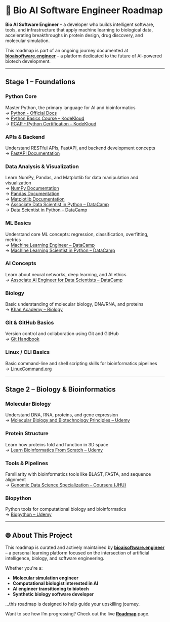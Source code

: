 # 🧬 Bio AI Software Engineer Roadmap

**Bio AI Software Engineer** – a developer who builds intelligent software, tools, and infrastructure that apply machine learning to biological data, accelerating breakthroughs in protein design, drug discovery, and molecular simulation.

This roadmap is part of an ongoing journey documented at [**bioaisoftware.engineer**](https://bioaisoftware.engineer) – a platform dedicated to the future of AI-powered biotech development.

---

## Stage 1 – Foundations

### Python Core
Master Python, the primary language for AI and bioinformatics  
→ [Python - Official Docs](https://docs.python.org/3/)  
→ [Python Basics Course – KodeKloud](https://kodekloud.com/p/python-basics-course)  
→ [PCAP - Python Certification – KodeKloud](https://kodekloud.com/learning-path/python-certification)

### APIs & Backend
Understand RESTful APIs, FastAPI, and backend development concepts  
→ [FastAPI Documentation](https://fastapi.tiangolo.com/)

### Data Analysis & Visualization
Learn NumPy, Pandas, and Matplotlib for data manipulation and visualization  
→ [NumPy Documentation](https://numpy.org/doc/)  
→ [Pandas Documentation](https://pandas.pydata.org/docs/)  
→ [Matplotlib Documentation](https://matplotlib.org/stable/contents.html)  
→ [Associate Data Scientist in Python – DataCamp](https://www.datacamp.com/career-tracks/associate-data-scientist-in-python)  
→ [Data Scientist in Python – DataCamp](https://www.datacamp.com/tracks/data-scientist-with-python)

### ML Basics
Understand core ML concepts: regression, classification, overfitting, metrics  
→ [Machine Learning Engineer – DataCamp](https://www.datacamp.com/tracks/machine-learning-engineer-with-python)  
→ [Machine Learning Scientist in Python – DataCamp](https://www.datacamp.com/tracks/machine-learning-scientist-with-python)

### AI Concepts
Learn about neural networks, deep learning, and AI ethics  
→ [Associate AI Engineer for Data Scientists – DataCamp](https://www.datacamp.com/tracks/associate-ai-engineer-for-data-scientists)

### Biology
Basic understanding of molecular biology, DNA/RNA, and proteins  
→ [Khan Academy – Biology](https://www.khanacademy.org/science/biology)

### Git & GitHub Basics
Version control and collaboration using Git and GitHub  
→ [Git Handbook](https://guides.github.com/introduction/git-handbook/)

### Linux / CLI Basics
Basic command-line and shell scripting skills for bioinformatics pipelines  
→ [LinuxCommand.org](http://linuxcommand.org/)

---

## Stage 2 – Biology & Bioinformatics

### Molecular Biology
Understand DNA, RNA, proteins, and gene expression  
→ [Molecular Biology and Biotechnology Principles – Udemy](https://www.udemy.com/course/molecular-biology-and-biotechnology-principles/)

### Protein Structure
Learn how proteins fold and function in 3D space  
→ [Learn Bioinformatics From Scratch – Udemy](https://www.udemy.com/course/learn-bioinformatics-from-scratch-theory-practical/)

### Tools & Pipelines
Familiarity with bioinformatics tools like BLAST, FASTA, and sequence alignment  
→ [Genomic Data Science Specialization – Coursera (JHU)](https://www.coursera.org/specializations/genomic-data-science)

### Biopython
Python tools for computational biology and bioinformatics  
→ [Biopython – Udemy](https://www.udemy.com/course/biopython/)

---

## 🌐 About This Project

This roadmap is curated and actively maintained by [**bioaisoftware.engineer**](https://bioaisoftware.engineer) – a personal learning platform focused on the intersection of artificial intelligence, biology, and software engineering.

Whether you're a:

- **Molecular simulation engineer**
- **Computational biologist interested in AI**
- **AI engineer transitioning to biotech**
- **Synthetic biology software developer**

...this roadmap is designed to help guide your upskilling journey.

Want to see how I’m progressing? Check out the live [**Roadmap**](https://bioaisoftware.engineer/roadmap) page.

